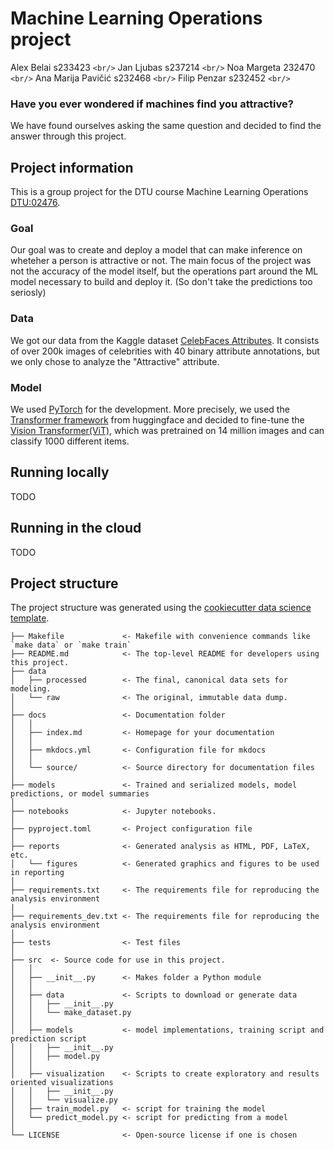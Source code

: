 # Machine Learning Operations project

Alex Belai s233423 `<br/>`
Jan Ljubas s237214 `<br/>`
Noa Margeta 232470 `<br/>`
Ana Marija Pavičić s232468 `<br/>`
Filip Penzar s232452 `<br/>`

### Have you ever wondered if machines find you attractive?

We have found ourselves asking the same question and decided to find the answer through this project.

## Project information

This is a group project for the DTU course Machine Learning Operations [DTU:02476](https://skaftenicki.github.io/dtu_mlops/projects/).

### Goal

Our goal was to create and deploy a model that can make inference on wheteher a person is attractive or not. The main focus of the project was not the accuracy of the model itself, but the operations part around the ML model necessary to build and deploy it. (So don't take the predictions too seriosly)

### Data

We got our data from the Kaggle dataset [CelebFaces Attributes](https://www.kaggle.com/datasets/jessicali9530/celeba-dataset/data). It consists of over 200k images of celebrities with 40 binary attribute annotations, but we only chose to analyze the "Attractive" attribute.

### Model

We used [PyTorch](https://pytorch.org/) for the development. More precisely, we used the [Transformer framework](https://github.com/huggingface/transformers) from huggingface and decided to fine-tune the [Vision Transformer(ViT)](https://huggingface.co/docs/transformers/model_doc/vit), which was pretrained on 14 million images and can classify 1000 different items.

## Running locally

TODO

## Running in the cloud

TODO

## Project structure

The project structure was generated using the [cookiecutter data science template](https://github.com/drivendata/cookiecutter-data-science).
```
├── Makefile             <- Makefile with convenience commands like `make data` or `make train`
├── README.md            <- The top-level README for developers using this project.
├── data
│   ├── processed        <- The final, canonical data sets for modeling.
│   └── raw              <- The original, immutable data dump.
│
├── docs                 <- Documentation folder
│   │
│   ├── index.md         <- Homepage for your documentation
│   │
│   ├── mkdocs.yml       <- Configuration file for mkdocs
│   │
│   └── source/          <- Source directory for documentation files
│
├── models               <- Trained and serialized models, model predictions, or model summaries
│
├── notebooks            <- Jupyter notebooks.
│
├── pyproject.toml       <- Project configuration file
│
├── reports              <- Generated analysis as HTML, PDF, LaTeX, etc.
│   └── figures          <- Generated graphics and figures to be used in reporting
│
├── requirements.txt     <- The requirements file for reproducing the analysis environment
|
├── requirements_dev.txt <- The requirements file for reproducing the analysis environment
│
├── tests                <- Test files
│
├── src  <- Source code for use in this project.
│   │
│   ├── __init__.py      <- Makes folder a Python module
│   │
│   ├── data             <- Scripts to download or generate data
│   │   ├── __init__.py
│   │   └── make_dataset.py
│   │
│   ├── models           <- model implementations, training script and prediction script
│   │   ├── __init__.py
│   │   ├── model.py
│   │
│   ├── visualization    <- Scripts to create exploratory and results oriented visualizations
│   │   ├── __init__.py
│   │   └── visualize.py
│   ├── train_model.py   <- script for training the model
│   └── predict_model.py <- script for predicting from a model
│
└── LICENSE              <- Open-source license if one is chosen
```
